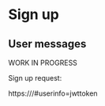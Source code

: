 # Sign up

## User messages

WORK IN PROGRESS

Sign up request:

https://<vendor>/#userinfo=jwttoken
